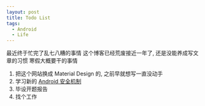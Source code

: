 ```yaml
---
layout: post
title: Todo List
tags:
  - Android
  - Life
---
```


最近终于忙完了乱七八糟的事情
这个博客已经荒废接近一年了, 还是没能养成写文章的习惯
寒假大概要干的事情
1. 把这个网站换成 Material Design 的, 之前早就想写一直没动手
2. 学习新的 [Android 安全机制](https://source.android.com/security/index.html)
3. 毕设开题报告
4. 找个工作
<!-- nomore -->
